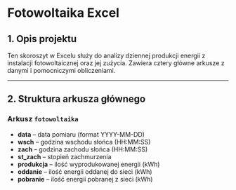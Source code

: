 # Fotowoltaika Excel

## 1. Opis projektu  
Ten skoroszyt w Excelu służy do analizy dziennej produkcji energii z instalacji fotowoltaicznej oraz jej zużycia. Zawiera cztery główne arkusze z danymi i pomocniczymi obliczeniami.

---

## 2. Struktura arkusza głównego

### Arkusz `fotowoltaika`  
- **data** – data pomiaru (format YYYY-MM-DD)  
- **wsch** – godzina wschodu słońca (HH:MM:SS)  
- **zach** – godzina zachodu słońca (HH:MM:SS)  
- **st_zach** – stopień zachmurzenia  
- **produkcja** – ilość wyprodukowanej energii (kWh)  
- **oddanie** – ilość energii oddanej do sieci (kWh)  
- **pobranie** – ilość energii pobranej z sieci (kWh)  

